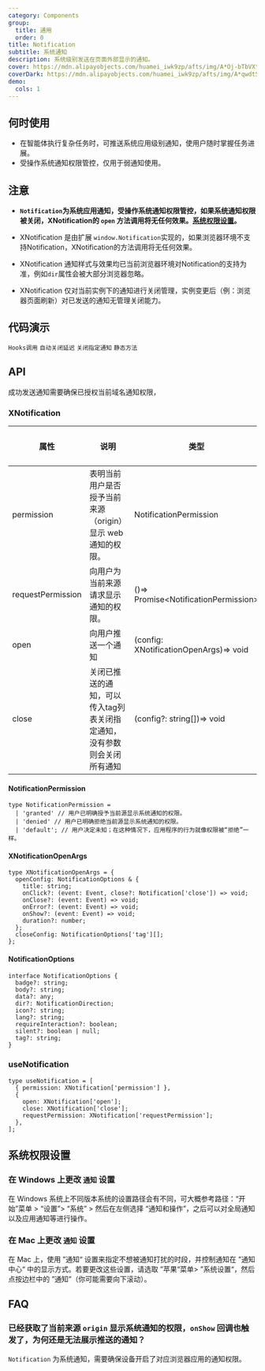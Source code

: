 ```yaml
---
category: Components
group:
  title: 通用
  order: 0
title: Notification
subtitle: 系统通知
description: 系统级别发送在页面外部显示的通知。
cover: https://mdn.alipayobjects.com/huamei_iwk9zp/afts/img/A*Oj-bTbVXtpQAAAAAAAAAAAAADgCCAQ/original
coverDark: https://mdn.alipayobjects.com/huamei_iwk9zp/afts/img/A*qwdtSKWXeikAAAAAAAAAAAAADgCCAQ/original
demo:
  cols: 1
---
```


## 何时使用

- 在智能体执行复杂任务时，可推送系统应用级别通知，使用户随时掌握任务进展。
- 受操作系统通知权限管控，仅用于弱通知使用。

## 注意

- **`Notification`为系统应用通知，受操作系统通知权限管控，如果系统通知权限被关闭，XNotification的 `open` 方法调用将无任何效果。[系统权限设置](#系统权限设置)。**
- XNotification 是由扩展 `window.Notification`实现的，如果浏览器环境不支持Notification，XNotification的方法调用将无任何效果。

- XNotification 通知样式与效果均已当前浏览器环境对Notification的支持为准，例如`dir`属性会被大部分浏览器忽略。
- XNotification 仅对当前实例下的通知进行关闭管理，实例变更后（例：浏览器页面刷新）对已发送的通知无管理关闭能力。

## 代码演示

<!-- prettier-ignore -->
<code src="./demo/hooks.tsx">Hooks调用</code> 
<code src="./demo/duration.tsx">自动关闭延迟</code> 
<code src="./demo/close_tag.tsx">关闭指定通知</code> 
<code src="./demo/static-method.tsx">静态方法</code>

## API

成功发送通知需要确保已授权当前域名通知权限，

### XNotification

<!-- prettier-ignore -->
| 属性 | 说明 | 类型 | 默认值 | 版本 |
| --- | --- | --- | --- | --- |
| permission | 表明当前用户是否授予当前来源（origin）显示 web 通知的权限。 | NotificationPermission | - | - |
| requestPermission| 向用户为当前来源请求显示通知的权限。 | ()=> Promise\<NotificationPermission\> | - | - |
|open |向用户推送一个通知|(config: XNotificationOpenArgs)=> void | - | - |
|close|关闭已推送的通知，可以传入tag列表关闭指定通知，没有参数则会关闭所有通知|(config?: string[])=> void | - | - |

#### NotificationPermission

```tsx | pure
type NotificationPermission =
  | 'granted' // 用户已明确授予当前源显示系统通知的权限。
  | 'denied' // 用户已明确拒绝当前源显示系统通知的权限。
  | 'default'; // 用户决定未知；在这种情况下，应用程序的行为就像权限被“拒绝”一样。
```

#### XNotificationOpenArgs

```tsx | pure
type XNotificationOpenArgs = {
  openConfig: NotificationOptions & {
    title: string;
    onClick?: (event: Event, close?: Notification['close']) => void;
    onClose?: (event: Event) => void;
    onError?: (event: Event) => void;
    onShow?: (event: Event) => void;
    duration?: number;
  };
  closeConfig: NotificationOptions['tag'][];
};
```

#### NotificationOptions

```tsx | pure
interface NotificationOptions {
  badge?: string;
  body?: string;
  data?: any;
  dir?: NotificationDirection;
  icon?: string;
  lang?: string;
  requireInteraction?: boolean;
  silent?: boolean | null;
  tag?: string;
}
```

### useNotification

```tsx | pure
type useNotification = [
  { permission: XNotification['permission'] },
  {
    open: XNotification['open'];
    close: XNotification['close'];
    requestPermission: XNotification['requestPermission'];
  },
];
```

## 系统权限设置

### 在 Windows 上更改 `通知` 设置

在 Windows 系统上不同版本系统的设置路径会有不同，可大概参考路径：“开始”菜单 > “设置”> “系统” > 然后在左侧选择 “通知和操作”，之后可以对全局通知以及应用通知等进行操作。

### 在 Mac 上更改 `通知` 设置

在 Mac 上，使用 ”通知“ 设置来指定不想被通知打扰的时段，并控制通知在 ”通知中心“ 中的显示方式。若要更改这些设置，请选取 ”苹果“菜单> ”系统设置“，然后点按边栏中的 ”通知”（你可能需要向下滚动）。

## FAQ

### 已经获取了当前来源 `origin` 显示系统通知的权限，`onShow` 回调也触发了，为何还是无法展示推送的通知？

`Notification` 为系统通知，需要确保设备开启了对应浏览器应用的通知权限。
